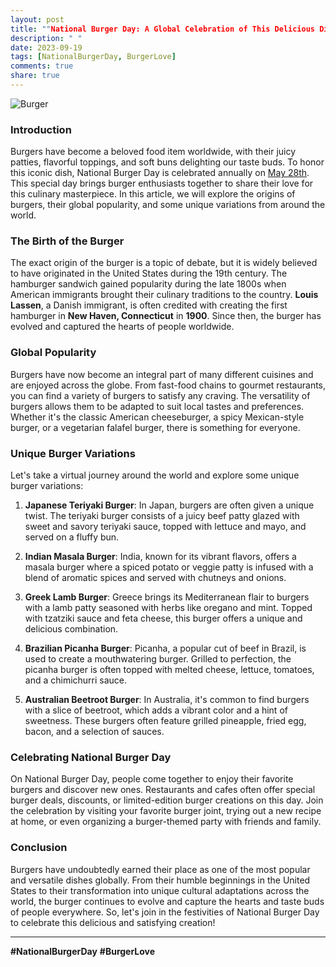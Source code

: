 ```yaml
---
layout: post
title: ""National Burger Day: A Global Celebration of This Delicious Dish""
description: " "
date: 2023-09-19
tags: [NationalBurgerDay, BurgerLove]
comments: true
share: true
---
```


![Burger](https://source.unsplash.com/1600x900/?burger)

### Introduction

Burgers have become a beloved food item worldwide, with their juicy patties, flavorful toppings, and soft buns delighting our taste buds. To honor this iconic dish, National Burger Day is celebrated annually on [May 28th](https://www.nationalburgerday.co.uk/). This special day brings burger enthusiasts together to share their love for this culinary masterpiece. In this article, we will explore the origins of burgers, their global popularity, and some unique variations from around the world.

### The Birth of the Burger

The exact origin of the burger is a topic of debate, but it is widely believed to have originated in the United States during the 19th century. The hamburger sandwich gained popularity during the late 1800s when American immigrants brought their culinary traditions to the country. **Louis Lassen**, a Danish immigrant, is often credited with creating the first hamburger in **New Haven, Connecticut** in **1900**. Since then, the burger has evolved and captured the hearts of people worldwide.

### Global Popularity

Burgers have now become an integral part of many different cuisines and are enjoyed across the globe. From fast-food chains to gourmet restaurants, you can find a variety of burgers to satisfy any craving. The versatility of burgers allows them to be adapted to suit local tastes and preferences. Whether it's the classic American cheeseburger, a spicy Mexican-style burger, or a vegetarian falafel burger, there is something for everyone.

### Unique Burger Variations

Let's take a virtual journey around the world and explore some unique burger variations:

1. **Japanese Teriyaki Burger**: In Japan, burgers are often given a unique twist. The teriyaki burger consists of a juicy beef patty glazed with sweet and savory teriyaki sauce, topped with lettuce and mayo, and served on a fluffy bun.

2. **Indian Masala Burger**: India, known for its vibrant flavors, offers a masala burger where a spiced potato or veggie patty is infused with a blend of aromatic spices and served with chutneys and onions.

3. **Greek Lamb Burger**: Greece brings its Mediterranean flair to burgers with a lamb patty seasoned with herbs like oregano and mint. Topped with tzatziki sauce and feta cheese, this burger offers a unique and delicious combination.

4. **Brazilian Picanha Burger**: Picanha, a popular cut of beef in Brazil, is used to create a mouthwatering burger. Grilled to perfection, the picanha burger is often topped with melted cheese, lettuce, tomatoes, and a chimichurri sauce.

5. **Australian Beetroot Burger**: In Australia, it's common to find burgers with a slice of beetroot, which adds a vibrant color and a hint of sweetness. These burgers often feature grilled pineapple, fried egg, bacon, and a selection of sauces.

### Celebrating National Burger Day

On National Burger Day, people come together to enjoy their favorite burgers and discover new ones. Restaurants and cafes often offer special burger deals, discounts, or limited-edition burger creations on this day. Join the celebration by visiting your favorite burger joint, trying out a new recipe at home, or even organizing a burger-themed party with friends and family.

### Conclusion

Burgers have undoubtedly earned their place as one of the most popular and versatile dishes globally. From their humble beginnings in the United States to their transformation into unique cultural adaptations across the world, the burger continues to evolve and capture the hearts and taste buds of people everywhere. So, let's join in the festivities of National Burger Day to celebrate this delicious and satisfying creation!

---

**#NationalBurgerDay** **#BurgerLove**